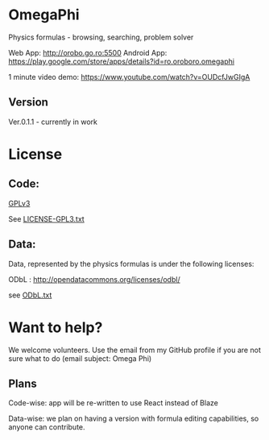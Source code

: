 OmegaPhi
=========

Physics formulas - browsing, searching, problem solver

Web App: http://orobo.go.ro:5500
Android App: https://play.google.com/store/apps/details?id=ro.oroboro.omegaphi

1 minute video demo:
https://www.youtube.com/watch?v=OUDcfJwGIgA

Version
----

Ver.0.1.1 - currently in work

License
=========

Code:
----

[GPLv3](http://www.gnu.org/copyleft/gpl.html)

See [LICENSE-GPL3.txt](/LICENSE-GPL3.txt)


Data:
----

Data, represented by the physics formulas is under the following licenses:

ODbL : http://opendatacommons.org/licenses/odbl/

see [ODbL.txt](/ODbL.txt)


Want to help?
=========

We welcome volunteers. Use the email from my GitHub profile if you are not sure what to do (email subject: Omega Phi)

Plans
----

Code-wise: app will be re-written to use React instead of Blaze

Data-wise: we plan on having a version with formula editing capabilities, so anyone can contribute.

